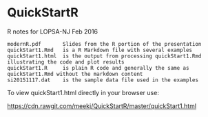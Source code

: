 # QuickStartR
R notes for LOPSA-NJ Feb 2016

    modernR.pdf       Slides from the R portion of the presentation
    quickStart1.Rmd   is a R Markdown file with several examples
    quickStart1.html  is the output from processing quickStart1.Rmd illustrating the code and plot results
    quickStart1.R     is plain R code and generally the same as quickStart1.Rmd without the markdown content
    si20151117.dat    is the sample data file used in the examples

To view quickStart1.html directly in your browser use:

https://cdn.rawgit.com/meekj/QuickStartR/master/quickStart1.html
